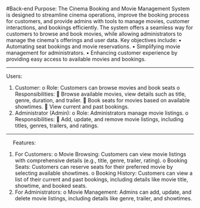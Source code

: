 #Back-end
Purpose:
The Cinema Booking and Movie Management System is designed to streamline cinema operations, improve the booking process for customers, and provide admins with tools to manage movies, customer interactions, and bookings efficiently. The system offers a seamless way for customers to browse and book movies, while allowing administrators to manage the cinema's offerings and user data.
Key objectives include:
•	Automating seat bookings and movie reservations.
•	Simplifying movie management for administrators.
•	Enhancing customer experience by providing easy access to available movies and bookings.
________________________________________
Users:
1.	Customer:
o	Role: Customers can browse movies and book seats
o	Responsibilities:
	Browse available movies, view details such as title, genre, duration, and trailer.
	Book seats for movies based on available showtimes.
	View current and past bookings.
2.	Administrator (Admin):
o	Role: Administrators manage movie listings.
o	Responsibilities:
	Add, update, and remove movie listings, including titles, genres, trailers, and ratings.
________________________________________
 
Features:
1.	For Customers:
o	Movie Browsing: Customers can view movie listings with comprehensive details (e.g., title, genre, trailer, rating).
o	Booking Seats: Customers can reserve seats for their preferred movie by selecting available showtimes.
o	Booking History: Customers can view a list of their current and past bookings, including details like movie title, showtime, and booked seats.
2.	For Administrators:
o	Movie Management: Admins can add, update, and delete movie listings, including details like genre, trailer, and showtimes.
